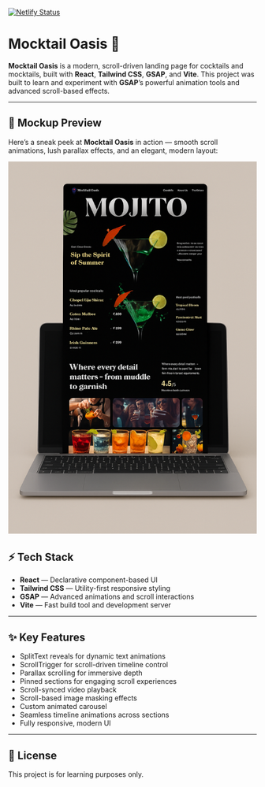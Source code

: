 [![Netlify Status](https://api.netlify.com/api/v1/badges/8661e652-3c87-4939-9259-e0749237af4d/deploy-status)](https://app.netlify.com/projects/mocktail-oasis/deploys)

# Mocktail Oasis 🍹

**Mocktail Oasis** is a modern, scroll-driven landing page for cocktails and mocktails, built with **React**, **Tailwind CSS**, **GSAP**, and **Vite**. This project was built to learn and experiment with **GSAP**’s powerful animation tools and advanced scroll-based effects.

---
## 📸 Mockup Preview

Here’s a sneak peek at **Mocktail Oasis** in action — smooth scroll animations, lush parallax effects, and an elegant, modern layout:

<p align="center">
  <img src="public/mocktail-oasis-mockup.png" alt="Mocktail Oasis Landing Page Mockup" />
</p>

## ⚡ Tech Stack

- **React** — Declarative component-based UI
- **Tailwind CSS** — Utility-first responsive styling
- **GSAP** — Advanced animations and scroll interactions
- **Vite** — Fast build tool and development server

---

## ✨ Key Features

- SplitText reveals for dynamic text animations
- ScrollTrigger for scroll-driven timeline control
- Parallax scrolling for immersive depth
- Pinned sections for engaging scroll experiences
- Scroll-synced video playback
- Scroll-based image masking effects
- Custom animated carousel
- Seamless timeline animations across sections
- Fully responsive, modern UI

---

## 📄 License

This project is for learning purposes only.
